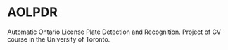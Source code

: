 # AOLPDR
Automatic Ontario License Plate Detection and Recognition. Project of CV course in the University of Toronto.
